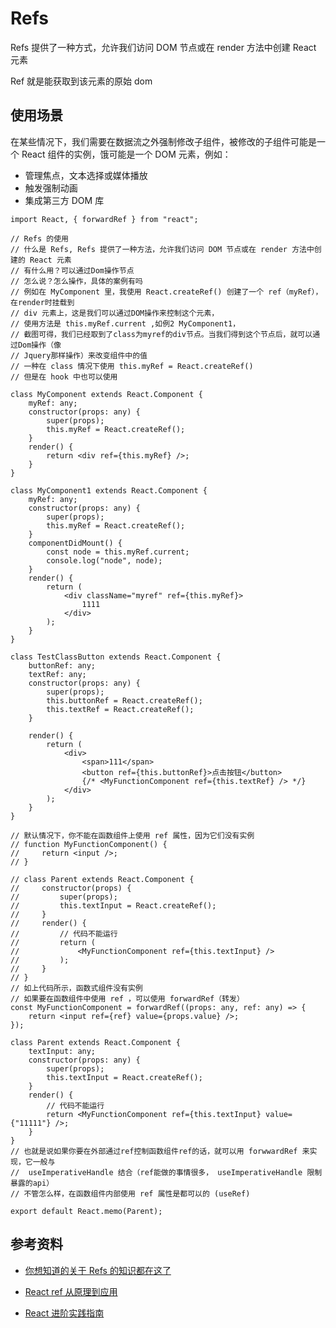 # Refs

Refs 提供了一种方式，允许我们访问 DOM 节点或在 render 方法中创建 React 元素

Ref 就是能获取到该元素的原始 dom

## 使用场景

在某些情况下，我们需要在数据流之外强制修改子组件，被修改的子组件可能是一个 React 组件的实例，饿可能是一个 DOM 元素，例如：

-   管理焦点，文本选择或媒体播放
-   触发强制动画
-   集成第三方 DOM 库

```tsx
import React, { forwardRef } from "react";

// Refs 的使用
// 什么是 Refs, Refs 提供了一种方法，允许我们访问 DOM 节点或在 render 方法中创建的 React 元素
// 有什么用？可以通过Dom操作节点
// 怎么说？怎么操作，具体的案例有吗
// 例如在 MyComponent 里，我使用 React.createRef() 创建了一个 ref（myRef），在render时挂载到
// div 元素上，这是我们可以通过DOM操作来控制这个元素，
// 使用方法是 this.myRef.current ,如例2 MyComponent1，
// 截图可得，我们已经取到了class为myref的div节点。当我们得到这个节点后，就可以通过Dom操作（像
// Jquery那样操作）来改变组件中的值
// 一种在 class 情况下使用 this.myRef = React.createRef()
// 但是在 hook 中也可以使用

class MyComponent extends React.Component {
    myRef: any;
    constructor(props: any) {
        super(props);
        this.myRef = React.createRef();
    }
    render() {
        return <div ref={this.myRef} />;
    }
}

class MyComponent1 extends React.Component {
    myRef: any;
    constructor(props: any) {
        super(props);
        this.myRef = React.createRef();
    }
    componentDidMount() {
        const node = this.myRef.current;
        console.log("node", node);
    }
    render() {
        return (
            <div className="myref" ref={this.myRef}>
                1111
            </div>
        );
    }
}

class TestClassButton extends React.Component {
    buttonRef: any;
    textRef: any;
    constructor(props: any) {
        super(props);
        this.buttonRef = React.createRef();
        this.textRef = React.createRef();
    }

    render() {
        return (
            <div>
                <span>111</span>
                <button ref={this.buttonRef}>点击按钮</button>
                {/* <MyFunctionComponent ref={this.textRef} /> */}
            </div>
        );
    }
}

// 默认情况下，你不能在函数组件上使用 ref 属性，因为它们没有实例
// function MyFunctionComponent() {
//     return <input />;
// }

// class Parent extends React.Component {
//     constructor(props) {
//         super(props);
//         this.textInput = React.createRef();
//     }
//     render() {
//         // 代码不能运行
//         return (
//             <MyFunctionComponent ref={this.textInput} />
//         );
//     }
// }
// 如上代码所示，函数式组件没有实例
// 如果要在函数组件中使用 ref ，可以使用 forwardRef（转发）
const MyFunctionComponent = forwardRef((props: any, ref: any) => {
    return <input ref={ref} value={props.value} />;
});

class Parent extends React.Component {
    textInput: any;
    constructor(props: any) {
        super(props);
        this.textInput = React.createRef();
    }
    render() {
        // 代码不能运行
        return <MyFunctionComponent ref={this.textInput} value={"11111"} />;
    }
}
// 也就是说如果你要在外部通过ref控制函数组件ref的话，就可以用 forwwardRef 来实现，它一般与
//  useImperativeHandle 结合（ref能做的事情很多， useImperativeHandle 限制暴露的api）
// 不管怎么样，在函数组件内部使用 ref 属性是都可以的 (useRef)

export default React.memo(Parent);
```

## 参考资料

-   [你想知道的关于 Refs 的知识都在这了](https://mp.weixin.qq.com/s?__biz=MzIxNjgwMDIzMA==&mid=2247484399&idx=1&sn=e865eb3f967639477a05262d0ddf09af&chksm=9782cd66a0f544700894ede3a1b02882585a738a0b3c31a56a8b297bd4b878d6f57d8c790fea&mpshare=1&scene=1&srcid=&sharer_sharetime=1572998605426&sharer_shareid=778ad5bf3b27e0078eb105d7277263f6#rd)

-   [React ref 从原理到应用](#https://mp.weixin.qq.com/s/Y6rCRrv0H92cKnvZsn1c0g)
-   [React 进阶实践指南](https://juejin.cn/book/6945998773818490884/section/6953939191776411689)

